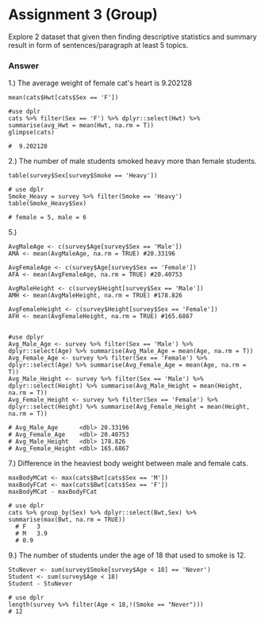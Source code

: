 # Assignment 3 (Group)
Explore 2 dataset that given then finding descriptive statistics and summary result in form of sentences/paragraph at least 5 topics.

### Answer

1.) The average weight of female cat's heart is 9.202128
```{R}
mean(cats$Hwt[cats$Sex == 'F'])

#use dplr
cats %>% filter(Sex == 'F') %>% dplyr::select(Hwt) %>% summarise(avg_Hwt = mean(Hwt, na.rm = T))
glimpse(cats)

#  9.202128
```

2.) The number of male students smoked heavy more than female students.
```{R}
table(survey$Sex[survey$Smoke == 'Heavy'])

# use dplr
Smoke_Heavy = survey %>% filter(Smoke == 'Heavy')
table(Smoke_Heavy$Sex)

# female = 5, male = 6
```

5.)
```{R}
AvgMaleAge <- c(survey$Age[survey$Sex == 'Male'])
AMA <- mean(AvgMaleAge, na.rm = TRUE) #20.33196

AvgFemaleAge <- c(survey$Age[survey$Sex == 'Female'])
AFA <- mean(AvgFemaleAge, na.rm = TRUE) #20.40753

AvgMaleHeight <- c(survey$Height[survey$Sex == 'Male'])
AMH <- mean(AvgMaleHeight, na.rm = TRUE) #178.826

AvgFemaleHeight <- c(survey$Height[survey$Sex == 'Female'])
AFH <- mean(AvgFemaleHeight, na.rm = TRUE) #165.6867


#use dplyr
Avg_Male_Age <- survey %>% filter(Sex == 'Male') %>% dplyr::select(Age) %>% summarise(Avg_Male_Age = mean(Age, na.rm = T))
Avg_Female_Age <- survey %>% filter(Sex == 'Female') %>% dplyr::select(Age) %>% summarise(Avg_Female_Age = mean(Age, na.rm = T))
Avg_Male_Height <- survey %>% filter(Sex == 'Male') %>% dplyr::select(Height) %>% summarise(Avg_Male_Height = mean(Height, na.rm = T))
Avg_Female_Height <- survey %>% filter(Sex == 'Female') %>% dplyr::select(Height) %>% summarise(Avg_Female_Height = mean(Height, na.rm = T))

# Avg_Male_Age      <dbl> 20.33196
# Avg_Female_Age    <dbl> 20.40753
# Avg_Male_Height   <dbl> 178.826
# Avg_Female_Height <dbl> 165.6867
```

7.) Difference in the heaviest body weight between male and female cats.
```{R}
maxBodyMCat <- max(cats$Bwt[cats$Sex == 'M']) 
maxBodyFCat <- max(cats$Bwt[cats$Sex == 'F']) 
maxBodyMCat - maxBodyFCat 

# use dplr
cats %>% group_by(Sex) %>% dplyr::select(Bwt,Sex) %>% summarise(max(Bwt, na.rm = TRUE))
  # F   3  
  # M   3.9
  # 0.9
```

9.) The number of students under the age of 18 that used to smoke is 12.
```{R}
StuNever <- sum(survey$Smoke[survey$Age < 18] == 'Never')
Student <- sum(survey$Age < 18)
Student - StuNever

# use dplr
length(survey %>% filter(Age < 18,!(Smoke == "Never")))
# 12
```



